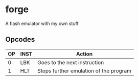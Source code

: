 # forge
A flash emulator with my own stuff

## Opcodes

| OP | INST | Action |
|-----------|-----------|-----------|
| 0 | LBK | Goes to the next instruction |
| 1 | HLT | Stops further emulation of the program |
